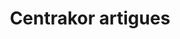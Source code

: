 ---
title: "Centrakor artigues"
url: /artigues-pres-bordeaux/centrakor-artigues/
shop: Raumausstattung
---